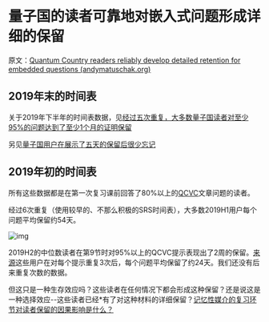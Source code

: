 # 量子国的读者可靠地对嵌入式问题形成详细的保留

原文：[Quantum Country readers reliably develop detailed retention for embedded questions (andymatuschak.org)](https://notes.andymatuschak.org/z3kzMVAPanLdwuE4MQYt2ZW3p67Ce57ZVXjwZ)

## 2019年末的时间表

关于2019年下半年的时间表数据，见[经过五次重复，大多数量子国读者对至少95%的问题达到了至少1个月的证明保留](https://notes.andymatuschak.org/z2MbabeKq79Jk8VPkLYtHMhWQ51osmH8XfAy)

另见[量子国用户在展示了五天的保留后很少忘记](https://notes.andymatuschak.org/zS5uKLsoTbkJSadTv2U3Z4G3uEBrFxTLy5E)

## 2019年初的时间表

所有这些数据都是在第一次复习课前回答了80%以上的[QCVC](https://notes.andymatuschak.org/zDEm83cN4nymHeX89cvZCPVQJ4hyhmsLexyC)文章问题的读者。

经过6次重复（使用较早的、不那么积极的SRS时间表），大多数2019H1用户每个问题平均保留约54天。

![img](https://notes.andymatuschak.org/BearImages/F022F1DE-0051-41F2-8774-18A19730F9F9-50257-00003E08227452B0/dem_retention.png)

2019H2的中位数读者在第9节时对95%以上的QCVC提示表现出了2周的保留。[来源](https://datastudio.google.com/u/0/reporting/1VtXKXFeHu2ItURkfTuFbGsWYetYMZkUe/page/h446/edit)这些用户在对每个提示重复3次后，每个问题平均保留了约24天。我们还没有后来重复次数的数据。

但这只是一种生存效应吗？这些读者在任何情况下都会形成这种保留？还是说这是一种选择效应--这些读者已经*有了对这种材料的详细保留？[记忆性媒介的复习环节对读者保留的因果影响是什么？](https://notes.andymatuschak.org/z7eT9uRr3hqxJe2ojDnbZm5L6YhCnk6DfSPm2)